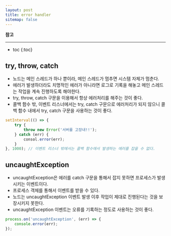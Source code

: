 ```yaml
---
layout: post
title: error handler
sitemap: false
---
```


**참고**  
* * *  

* toc
{:toc}

## try, throw, catch
* 노드는 메인 스레드가 하나 뿐이라, 메인 스레드가 멈추면 시스템 자체가 멈춘다.
* 에러가 발생하더라도 치명적인 에러가 아니라면 로그로 기록을 해놓고 메인 스레드는 작업을 계속 진행하도록 해야한다.
* try, throw, catch 구문을 이용해서 항상 에러처리를 해주는 것이 좋다.
* 콜백 함수 밖, 이벤트 리스너에서는 try, catch 구문으로 에러처리가 되지 않으니 콜백 함수 내에서 try, catch 구문을 사용하는 것이 좋다.
~~~js
setInterval(() => {
    try {
        throw new Error('서버를 고장내!!');
    } catch (err) {
        consol.error(err);
    }
}, 1000); // 이벤트 리스너 밖에서는 콜백 함수애서 발생하는 에러를 잡을 수 없다.
~~~

## uncaughtException 
* uncaughtException은 에러를 catch 구문을 통해서 잡지 못하면 프로세스가 발생시키는 이벤트이다.
* 프로세스 객체를 통해서 이벤트를 받을 수 있다.
* 노드는 uncaughtException 이벤트 발생 이후 작업이 제대로 진행된다는 것을 보장시키지 못한다.
* uncaughtException 이벤트는 오류를 기록하는 정도로 사용하는 것이 좋다.
~~~js
process.on('uncaughtException', (err) => {
    console.error(err);
});
~~~